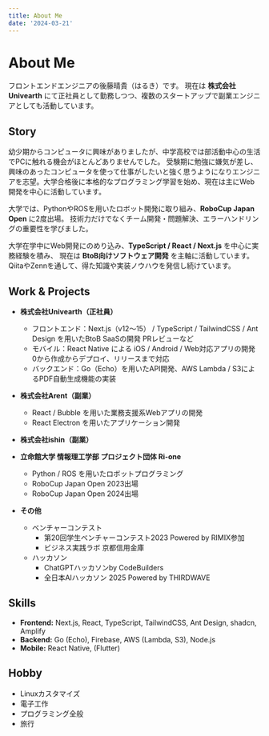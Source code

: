 ```yaml
---
title: About Me
date: '2024-03-21'
---
```


# About Me

フロントエンドエンジニアの後藤晴貴（はるき）です。
現在は **株式会社Univearth** にて正社員として勤務しつつ、複数のスタートアップで副業エンジニアとしても活動しています。

## Story

幼少期からコンピュータに興味がありましたが、中学高校では部活動中心の生活でPCに触れる機会がほとんどありませんでした。
受験期に勉強に嫌気が差し、興味のあったコンピュータを使って仕事がしたいと強く思うようになりエンジニアを志望。大学合格後に本格的なプログラミング学習を始め、現在は主にWeb開発を中心に活動しています。

大学では、PythonやROSを用いたロボット開発に取り組み、**RoboCup Japan Open** に2度出場。
技術力だけでなくチーム開発・問題解決、エラーハンドリングの重要性を学びました。

大学在学中にWeb開発にのめり込み、**TypeScript / React / Next.js** を中心に実務経験を積み、
現在は **BtoB向けソフトウェア開発** を主軸に活動しています。
QiitaやZennを通して、得た知識や実装ノウハウを発信し続けています。

## Work & Projects

+ **株式会社Univearth（正社員）**
  - フロントエンド：Next.js（v12〜15） / TypeScript / TailwindCSS / Ant Design を用いたBtoB SaaSの開発
  PRレビューなど
  - モバイル：React Native による iOS / Android / Web対応アプリの開発 0から作成からデプロイ、リリースまで対応
  - バックエンド：Go（Echo）を用いたAPI開発、AWS Lambda / S3によるPDF自動生成機能の実装

+ **株式会社Arent（副業）**
  - React / Bubble を用いた業務支援系Webアプリの開発
  - React Electron を用いたアプリケーション開発

+ **株式会社ishin（副業）**


+ **立命館大学 情報理工学部 プロジェクト団体 Ri-one**
  - Python / ROS を用いたロボットプログラミング
  - RoboCup Japan Open 2023出場
  - RoboCup Japan Open 2024出場

+ **その他**
  - ベンチャーコンテスト
    - 第20回学生ベンチャーコンテスト2023 Powered by RIMIX参加
    - ビジネス実践ラボ 京都信用金庫
  - ハッカソン
    - ChatGPTハッカソンby CodeBuilders
    - 全日本AIハッカソン 2025 Powered by THIRDWAVE

## Skills

- **Frontend:** Next.js, React, TypeScript, TailwindCSS, Ant Design, shadcn, Amplify
- **Backend:** Go (Echo), Firebase, AWS (Lambda, S3), Node.js
- **Mobile:** React Native, (Flutter)


## Hobby

+ Linuxカスタマイズ
+ 電子工作
+ プログラミング全般
+ 旅行


